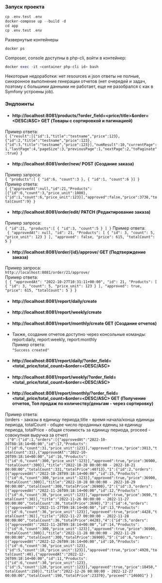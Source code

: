 ### Запуск проекта

```php
cp .env.test .env
docker-compose up --build -d
cd app
cp .env.test .env
```
Развернутые контейнеры
```php
docker ps
```
Composer, console доступны в php-cli, войти в контейнер:
```php
docker exec -it <container php-cli id> bash
```
Некоторые недоработки: нет resources и json ответы не полные, синхронное выполнение генерации отчетов (нет очередей и задач, поэтому с большими данными не работает, еще не разобрался с как в Symfony устроены job). <br>
### Эндпоинты
- #### http://localhost:8081/products/?order_field=<price/title>&order=<DESC/ASC> GET (Товары с сортировкой и пагинацией)
Пример ответа: <br>
`{
{"result":[{"id":1,"title":"testname","price":123},{"id":2,"title":"testname","price":123},{"id":3,"title":"testname","price":123}],"numResult":10,"currentPage":1,"lastPage":4,"pageSize":3,"previousPage":1,"nextPage":2,"toPaginate":true}
}`
- #### http://localhost:8081/order/new/ POST (Создание заказа)
Пример запроса:<br>
`
{
"products":[
{
"id":6,
"count":3
},
{
"id":1,
"count":6
}]
}
`<br>
Пример ответа: <br>
`{
{"approvedAt":null,"id":21,"Products":[{"id":6,"count":3,"price_unit":1000},{"id":1,"count":6,"price_unit":123}],"approved":false,"price":3738,"totalCount":9}
}`<br>
- #### http://localhost:8081/order/edit/ PATCH (Редактирование заказа)
Пример запроса:<br>
`{
"id":21,
"products":[
{
"id":3,
"count":5
}
]
}`
Пример ответа: <br>
` {
"approvedAt": null,
"id": 21,
"Products": [
{
"id": 3,
"count": 5,
"price_unit": 123
}
],
"approved": false,
"price": 615,
"totalCount": 5
}`
- #### http://localhost:8081/order/{id}/approve/ GET (Подтверждение заказа)
Пример запроса: <br>
`
http://localhost:8081/order/21/approve/
`<br>
Пример ответа: <br>
`{
{
"approvedAt": "2022-10-27T10:31:11+00:00",
"id": 21,
"Products": [
{
"id": 3,
"count": 5,
"price_unit": 123
}
],
"approved": true,
"price": 615,
"totalCount": 5
}
}`
- #### http://localhost:8081/report/daily/create
- #### http://localhost:8081/report/weekly/create
- #### http://localhost:8081/report/monthly/create  GET (Создание отчетов)<br>
- Также, создание отчетов доступно через консольные команды: report:daily,  report:weekly, report:monthly<br>
  Пример ответа: <br>
`
"Success created"
`
- #### http://localhost:8081/report/daily/?order_field=<total_price/total_count>&order=<DESC/ASC>
- #### http://localhost:8081/report/weekly/?order_field=<total_price/total_count>&order=<DESC/ASC>
- #### http://localhost:8081/report/monthly/?order_field=<total_price/total_count>&order=<DESC/ASC> GET (Получение отчетов, Топ продаж по количеству/деньгам - через сортировку)<br>
Пример ответа: <br>
(orders - заказы в единицу периода,title - время начала/конца единицы периода, totalCount - общее число проданных едениц за единицу периода, totalPrice - общая стоимость за единицу периода, proceed - совокупная выручка за отчет)<br>
`
{"0":{"id":1,"orders":[{"approvedAt":"2022-10-20T08:18:14+00:00","id":17,"Products":[{"id":6,"count":31,"price_unit":123}],"approved":true,"price":3813,"totalCount":31},{"approvedAt":"2022-10-20T09:18:14+00:00","id":16,"Products":[{"id":6,"count":300,"price_unit":123}],"approved":true,"price":36900,"totalCount":300}],"title":"2022-10-20 00:00:00 - 2022-10-21 00:00:00","totalCount":331,"totalPrice":40713},"1":{"id":2,"orders":[{"approvedAt":"2022-10-28T09:18:14+00:00","id":15,"Products":[{"id":6,"count":300,"price_unit":123}],"approved":true,"price":36900,"totalCount":300}],"title":"2022-10-28 00:00:00 - 2022-10-29 00:00:00","totalCount":300,"totalPrice":36900},"2":{"id":3,"orders":[{"approvedAt":"2022-11-26T09:18:14+00:00","id":12,"Products":[{"id":6,"count":30,"price_unit":123}],"approved":true,"price":3690,"totalCount":30}],"title":"2022-11-26 00:00:00 - 2022-11-27 00:00:00","totalCount":30,"totalPrice":3690},"3":{"id":4,"orders":[{"approvedAt":"2022-11-27T09:18:14+00:00","id":13,"Products":[{"id":6,"count":36,"price_unit":123}],"approved":true,"price":4428,"totalCount":36}],"title":"2022-11-27 00:00:00 - 2022-11-28 00:00:00","totalCount":36,"totalPrice":4428},"4":{"id":5,"orders":[{"approvedAt":"2022-11-28T09:18:14+00:00","id":14,"Products":[{"id":6,"count":300,"price_unit":123}],"approved":true,"price":36900,"totalCount":300}],"title":"2022-11-28 00:00:00 - 2022-11-29 00:00:00","totalCount":300,"totalPrice":36900},"5":{"id":6,"orders":[{"approvedAt":"2022-12-26T09:16:14+00:00","id":10,"Products":[{"id":6,"count":30,"price_unit":123},{"id":5,"count":10,"price_unit":123}],"approved":true,"price":4920,"totalCount":40},{"approvedAt":"2022-12-26T09:18:14+00:00","id":11,"Products":[{"id":6,"count":30,"price_unit":123},{"id":5,"count":120,"price_unit":123}],"approved":true,"price":18450,"totalCount":150}],"title":"2022-12-26 00:00:00 - 2022-12-27 00:00:00","totalCount":190,"totalPrice":23370},"proceed":"146001"}
}`

